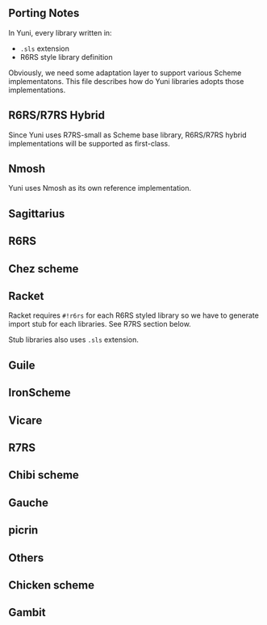 Porting Notes
-------------

In Yuni, every library written in:

* `.sls` extension
* R6RS style library definition

Obviously, we need some adaptation layer to support various Scheme implementatons. This file describes how do Yuni libraries adopts those implementations.

R6RS/R7RS Hybrid
----------------

Since Yuni uses R7RS-small as Scheme base library, R6RS/R7RS hybrid implementations will be supported as first-class.

## Nmosh

Yuni uses Nmosh as its own reference implementation.

## Sagittarius

R6RS
----

## Chez scheme

## Racket

Racket requires `#!r6rs` for each R6RS styled library so we have to generate import stub for each libraries. See R7RS section below.

Stub libraries also uses `.sls` extension.

## Guile

## IronScheme

## Vicare

R7RS
----

## Chibi scheme

## Gauche

## picrin

Others
------

## Chicken scheme

## Gambit

